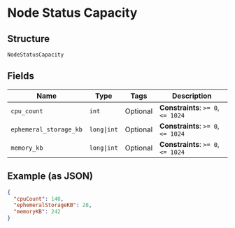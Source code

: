 
# Node Status Capacity

## Structure

`NodeStatusCapacity`

## Fields

| Name | Type | Tags | Description |
|  --- | --- | --- | --- |
| `cpu_count` | `int` | Optional | **Constraints**: `>= 0`, `<= 1024` |
| `ephemeral_storage_kb` | `long\|int` | Optional | **Constraints**: `>= 0`, `<= 1024` |
| `memory_kb` | `long\|int` | Optional | **Constraints**: `>= 0`, `<= 1024` |

## Example (as JSON)

```json
{
  "cpuCount": 140,
  "ephemeralStorageKB": 28,
  "memoryKB": 242
}
```

